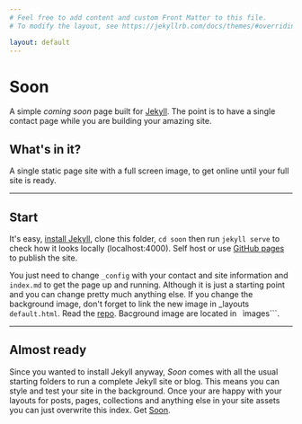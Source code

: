 ```yaml
---
# Feel free to add content and custom Front Matter to this file.
# To modify the layout, see https://jekyllrb.com/docs/themes/#overriding-theme-defaults

layout: default
---
```


# Soon
A simple *coming soon* page built for [Jekyll](https://jekyllrb.com/docs/).
The point is to have a single contact page while you are building your amazing site.

## What's in it?
A single static page site with a full screen image, to get online until your full site is ready.

***

## Start
It's easy, [install Jekyll](https://jekyllrb.com/docs/installation/), clone this folder, ```cd soon``` then run ```jekyll serve``` to check how it looks locally (localhost:4000). Self host or use [GitHub pages](https://pages.github.com) to publish the site.

You just need to change ```_config``` with your contact and site information and ```index.md``` to get the page up and running. Although it is just a starting point and you can change pretty much anything else. If you change the background image, don't forget to link the new image in _layouts ```default.html```.
Read the [repo](https://github.com/YJPL/soon/). Bacground image are located in ` `ìmages```.

***

## Almost ready

Since you wanted to install Jekyll anyway, *Soon* comes with all the usual starting folders to run a complete Jekyll site or blog. This means you can style and test your site in the background. Once your are happy with your layouts for posts, pages, collections and anything else in your site assets you can just overwrite this index. Get [Soon](https://github.com/YJPL/soon/).
